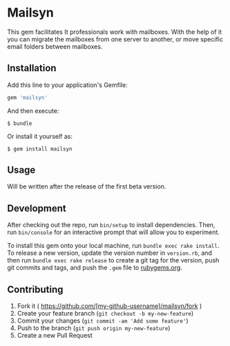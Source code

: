 # Mailsyn

This gem facilitates It professionals work with mailboxes. With the help of it you can migrate the mailboxes from one server to another, or move specific email folders between mailboxes.

## Installation

Add this line to your application's Gemfile:

```ruby
gem 'mailsyn'
```

And then execute:

    $ bundle

Or install it yourself as:

    $ gem install mailsyn

## Usage

Will be written after the release of the first beta version.

## Development

After checking out the repo, run `bin/setup` to install dependencies. Then, run `bin/console` for an interactive prompt that will allow you to experiment.

To install this gem onto your local machine, run `bundle exec rake install`. To release a new version, update the version number in `version.rb`, and then run `bundle exec rake release` to create a git tag for the version, push git commits and tags, and push the `.gem` file to [rubygems.org](https://rubygems.org).

## Contributing

1. Fork it ( https://github.com/[my-github-username]/mailsyn/fork )
2. Create your feature branch (`git checkout -b my-new-feature`)
3. Commit your changes (`git commit -am 'Add some feature'`)
4. Push to the branch (`git push origin my-new-feature`)
5. Create a new Pull Request
